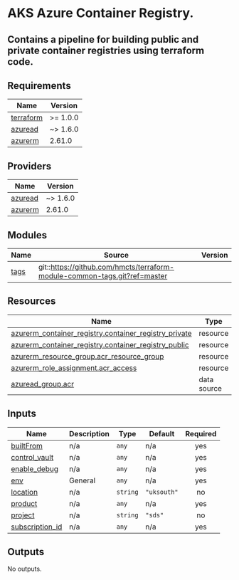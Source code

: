# AKS Azure Container Registry.
## Contains a pipeline for building public and private container registries using terraform code.

## Requirements

| Name | Version |
|------|---------|
| <a name="requirement_terraform"></a> [terraform](#requirement\_terraform) | >= 1.0.0 |
| <a name="requirement_azuread"></a> [azuread](#requirement\_azuread) | ~> 1.6.0 |
| <a name="requirement_azurerm"></a> [azurerm](#requirement\_azurerm) | 2.61.0 |

## Providers

| Name | Version |
|------|---------|
| <a name="provider_azuread"></a> [azuread](#provider\_azuread) | ~> 1.6.0 |
| <a name="provider_azurerm"></a> [azurerm](#provider\_azurerm) | 2.61.0 |

## Modules

| Name | Source | Version |
|------|--------|---------|
| <a name="module_tags"></a> [tags](#module\_tags) | git::https://github.com/hmcts/terraform-module-common-tags.git?ref=master |  |

## Resources

| Name | Type |
|------|------|
| [azurerm_container_registry.container_registry_private](https://registry.terraform.io/providers/hashicorp/azurerm/2.61.0/docs/resources/container_registry) | resource |
| [azurerm_container_registry.container_registry_public](https://registry.terraform.io/providers/hashicorp/azurerm/2.61.0/docs/resources/container_registry) | resource |
| [azurerm_resource_group.acr_resource_group](https://registry.terraform.io/providers/hashicorp/azurerm/2.61.0/docs/resources/resource_group) | resource |
| [azurerm_role_assignment.acr_access](https://registry.terraform.io/providers/hashicorp/azurerm/2.61.0/docs/resources/role_assignment) | resource |
| [azuread_group.acr](https://registry.terraform.io/providers/hashicorp/azuread/latest/docs/data-sources/group) | data source |

## Inputs

| Name | Description | Type | Default | Required |
|------|-------------|------|---------|:--------:|
| <a name="input_builtFrom"></a> [builtFrom](#input\_builtFrom) | n/a | `any` | n/a | yes |
| <a name="input_control_vault"></a> [control\_vault](#input\_control\_vault) | n/a | `any` | n/a | yes |
| <a name="input_enable_debug"></a> [enable\_debug](#input\_enable\_debug) | n/a | `any` | n/a | yes |
| <a name="input_env"></a> [env](#input\_env) | General | `any` | n/a | yes |
| <a name="input_location"></a> [location](#input\_location) | n/a | `string` | `"uksouth"` | no |
| <a name="input_product"></a> [product](#input\_product) | n/a | `any` | n/a | yes |
| <a name="input_project"></a> [project](#input\_project) | n/a | `string` | `"sds"` | no |
| <a name="input_subscription_id"></a> [subscription\_id](#input\_subscription\_id) | n/a | `any` | n/a | yes |

## Outputs

No outputs.
